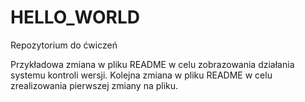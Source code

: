 # HELLO_WORLD
Repozytorium do ćwiczeń


Przykładowa zmiana w pliku README w celu zobrazowania działania systemu kontroli wersji.
Kolejna zmiana w pliku README w celu zrealizowania pierwszej zmiany na pliku.
